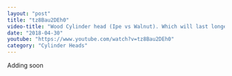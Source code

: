 ```yaml
---
layout: "post"
title: "tz8Bau2DEh0"
video-title: "Wood Cylinder head (Ipe vs Walnut). Which will last longest?"
date: "2018-04-30"
youtube: "https://www.youtube.com/watch?v=tz8Bau2DEh0"
category: "Cylinder Heads"
---
```

<div class="space-y-1"><p class="text-gray-400">Adding soon</p></div>